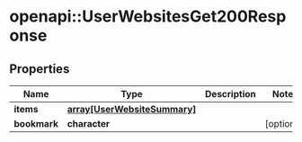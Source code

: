 # openapi::UserWebsitesGet200Response


## Properties
Name | Type | Description | Notes
------------ | ------------- | ------------- | -------------
**items** | [**array[UserWebsiteSummary]**](UserWebsiteSummary.md) |  | 
**bookmark** | **character** |  | [optional] 


